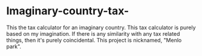 # Imaginary-country-tax-
This the tax calculator for an imaginary country.
This tax calculator is purely based on my imagination. If there is any similarity with any tax related things, then it's purely coincidental.
This project is nicknamed, "Menlo park".

